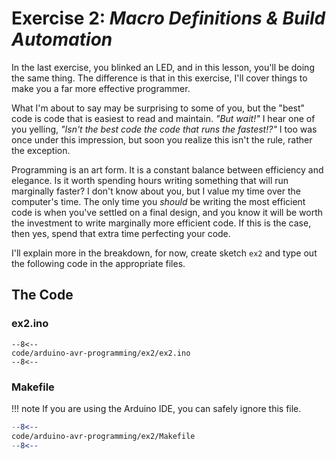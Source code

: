# Exercise 2: *Macro Definitions & Build Automation*

In the last exercise, you blinked an LED, and in this lesson, you'll be doing the same thing.
The difference is that in this exercise, I'll cover things to make you a far more effective programmer.

What I'm about to say may be surprising to some of you, but the "best" code is code that is easiest to read and maintain.
*"But wait!"* I hear one of you yelling, *"Isn't the best code the code that runs the fastest!?"*
I too was once under this impression, but soon you realize this isn't the rule, rather the exception.

Programming is an art form.
It is a constant balance between efficiency and elegance.
Is it worth spending hours writing something that will run marginally faster?
I don't know about you, but I value my time over the computer's time.
The only time you *should* be writing the most efficient code is when you've settled on a final design, and you know it will be worth the investment to write marginally more efficient code.
If this is the case, then yes, spend that extra time perfecting your code.

I'll explain more in the breakdown, for now, create sketch `ex2` and type out the following code in the appropriate files.

## The Code

### ex2.ino

```arduino linenums="1"
--8<--
code/arduino-avr-programming/ex2/ex2.ino
--8<--
```

### Makefile

!!! note
	If you are using the Arduino IDE, you can safely ignore this file.

```makefile linenums="1"
--8<--
code/arduino-avr-programming/ex2/Makefile
--8<--
```
